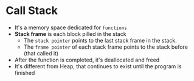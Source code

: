 # Call Stack

- It's a memory space dedicated for `functions`
- **Stack frame** is each block pilled in the stack
  - The `stack pointer` points to the last stack frame in the stack.
  - The `frame pointer` of each stack frame points to the stack before (that called it)
- After the function is completed, it's deallocated and freed
- It's different from Heap, that continues to exist until the program is finished
